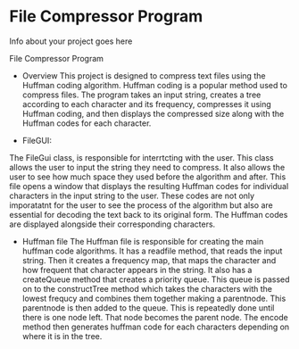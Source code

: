 # File Compressor Program

Info about your project goes here

File Compressor Program

- Overview
  This project is designed to compress text files using the Huffman coding algorithm. Huffman coding is a popular method used to compress files. The program takes an input string, creates a tree according to each character and its frequency, compresses it using Huffman coding, and then displays the compressed size along with the Huffman codes for each character.

- FileGUI:

The FileGui class, is responsible for interrtcting with the user. This class allows the user to input the string they need to compress. It also allows the user to see how much space they used before the algorithm and after. This file opens a window that displays the resulting Huffman codes for individual characters in the input string to the user. These codes are not only imporatatnt for the user to see the process of the algorithm but also are essential for decoding the text back to its original form. The Huffman codes are displayed alongside their corresponding characters.

- Huffman file
  The Huffman file is responsible for creating the main huffman code algorithms. It has a readfile method, that reads the input string. Then it creates a frequency map, that maps the character and how frequent that character appears in the string. It also has a createQueue method that creates a priority queue. This queue is passed on to the constructTree method which takes the characters with the lowest frequcy and combines them together making a parentnode. This parentnode is then added to the queue. This is repeatedly done until there is one node left. That node becomes the parent node. The encode method then generates huffman code for each characters depending on where it is in the tree.
